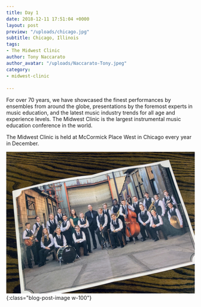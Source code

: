 ```yaml
---
title: Day 1
date: 2018-12-11 17:51:04 +0000
layout: post
preview: "/uploads/chicago.jpg"
subtitle: Chicago, Illinois
tags:
- The Midwest Clinic
author: Tony Naccarato
author_avatar: "/uploads/Naccarato-Tony.jpeg"
category:
- midwest-clinic

---
```

For over 70 years, we have showcased the finest performances by ensembles from around the globe, presentations by the foremost experts in music education, and the latest music industry trends for all age and experience levels. The Midwest Clinic is the largest instrumental music education conference in the world.

The Midwest Clinic is held at McCormick Place West in Chicago every year in December.

![band](/uploads/IMG_0700.JPG){:class="blog-post-image w-100"}